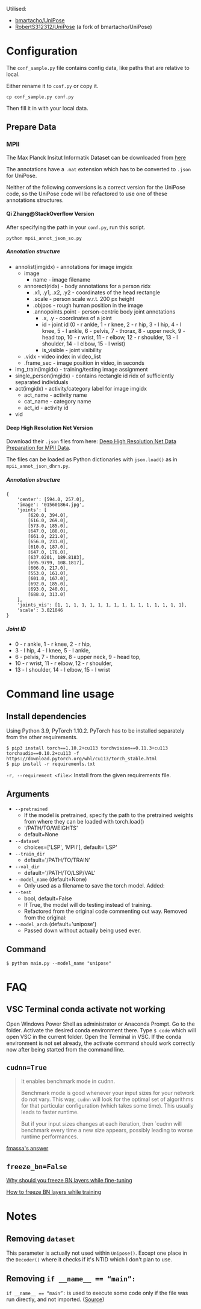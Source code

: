 Utilised:
- [bmartacho/UniPose](https://github.com/bmartacho/UniPose)
- [RobertS312312/UniPose](https://github.com/RobertS312312/UniPose) (a fork of bmartacho/UniPose)

# Configuration

The `conf_sample.py` file contains config data, like paths that are relative to local.

Either rename it to `conf.py` or copy it.
```
cp conf_sample.py conf.py
```
Then fill it in with your local data.

## Prepare Data

### MPII

The Max Planck Insitut Informatik Dataset can be downloaded from [here](http://human-pose.mpi-inf.mpg.de/#download)

The annotations have a `.mat` extension which has to be converted to `.json` for UniPose.

Neither of the following conversions is a correct version for the UniPose code, so the UniPose code will be refactored to use one of these annotations structures.

#### Qi Zhang@StackOverflow Version

After specifying the path in your `conf.py`, run this script.
```
python mpii_annot_json_so.py
```

##### Annotation structure

* annolist(imgidx) - annotations for image imgidx
    * image
        * name - image filename
    * annorect(ridx) - body annotations for a person ridx
        * .x1, .y1, .x2, .y2 - coordinates of the head rectangle
        * .scale - person scale w.r.t. 200 px height
        * .objpos - rough human position in the image
        * .annopoints.point - person-centric body joint annotations
            * .x, .y - coordinates of a joint
            * id - joint id (0 - r ankle, 1 - r knee, 2 - r hip, 3 - l hip, 4 - l knee, 5 - l ankle, 6 - pelvis, 7 - thorax, 8 - upper neck, 9 - head top, 10 - r wrist, 11 - r elbow, 12 - r shoulder, 13 - l shoulder, 14 - l elbow, 15 - l wrist)
            * is_visible - joint visibility
    * .vidx - video index in video_list
    * .frame_sec - image position in video, in seconds
* img_train(imgidx) - training/testing image assignment
* single_person(imgidx) - contains rectangle id ridx of sufficiently separated individuals
* act(imgidx) - activity/category label for image imgidx
    * act_name - activity name
    * cat_name - category name
    * act_id - activity id
* vid

#### Deep High Resolution Net Version

Download their `.json` files from here: [Deep High Resolution Net Data Preparation for MPII Data](https://github.com/leoxiaobin/deep-high-resolution-net.pytorch).

The files can be loaded as Python dictionaries with `json.load()` as in `mpii_annot_json_dhrn.py`.

##### Annotation structure
```
{
    'center': [594.0, 257.0],
    'image': '015601864.jpg',
    'joints': [
        [620.0, 394.0],
        [616.0, 269.0],
        [573.0, 185.0],
        [647.0, 188.0],
        [661.0, 221.0],
        [656.0, 231.0],
        [610.0, 187.0],
        [647.0, 176.0],
        [637.0201, 189.8183],
        [695.9799, 108.1817],
        [606.0, 217.0],
        [553.0, 161.0],
        [601.0, 167.0],
        [692.0, 185.0],
        [693.0, 240.0],
        [688.0, 313.0]
    ],
    'joints_vis': [1, 1, 1, 1, 1, 1, 1, 1, 1, 1, 1, 1, 1, 1, 1, 1],
    'scale': 3.021046
}
```

##### Joint ID

* 0 - r ankle, 1 - r knee, 2 - r hip,
* 3 - l hip, 4 - l knee, 5 - l ankle,
* 6 - pelvis, 7 - thorax, 8 - upper neck, 9 - head top,
* 10 - r wrist, 11 - r elbow, 12 - r shoulder,
* 13 - l shoulder, 14 - l elbow, 15 - l wrist

# Command line usage

## Install dependencies

Using Python 3.9, PyTorch 1.10.2.
PyTorch has to be installed separately from the other requirements.
```
$ pip3 install torch==1.10.2+cu113 torchvision==0.11.3+cu113 torchaudio==0.10.2+cu113 -f https://download.pytorch.org/whl/cu113/torch_stable.html
$ pip install -r requirements.txt
```

`-r, --requirement <file>`:
Install from the given requirements file.

## Arguments

- `--pretrained`
    * If the model is pretrained, specify the path to the pretrained weights from where they can be loaded with torch.load()
    * '/PATH/TO/WEIGHTS'
    * default=None
- `--dataset`
    * choices=['LSP', 'MPII'], default='LSP'
- `--train_dir`
    * default='/PATH/TO/TRAIN'
- `--val_dir`
    * default='/PATH/TO/LSP/VAL'
- `--model_name` (default=None)
    * Only used as a filename to save the torch model.
Added:
- `--test`
    * bool, default=False
    * If True, the model will do testing instead of training.
    * Refactored from the original code commenting out way.
Removed from the original:
- `--model_arch` (default='unipose')
    * Passed down without actually being used ever.

## Command

```
$ python main.py --model_name "unipose"
```

# FAQ

## VSC Terminal conda activate not working

Open Windows Power Shell as administrator or Anaconda Prompt.
Go to the folder.
Activate the desired conda environment there.
Type `$ code` which will open VSC in the current folder.
Open the Terminal in VSC.
If the conda environment is not set already, the activate command should work correctly now after being started from the command line.

## `cudnn=True`

> It enables benchmark mode in cudnn.
>
> Benchmark mode is good whenever your input sizes for your network do not vary. This way, `cudnn` will look for the optimal set of algorithms for that particular configuration (which takes some time). This usually leads to faster runtime.
>
> But if your input sizes changes at each iteration, then `cudnn will benchmark every time a new size appears, possibly leading to worse runtime performances.

[fmassa's answer](https://discuss.pytorch.org/t/what-does-torch-backends-cudnn-benchmark-do/5936/2)

## `freeze_bn=False`

[Why should you freeze BN layers while fine-tuning](https://stackoverflow.com/questions/63016740/why-its-necessary-to-frozen-all-inner-state-of-a-batch-normalization-layer-when)

[How to freeze BN layers while training](https://discuss.pytorch.org/t/how-to-freeze-bn-layers-while-training-the-rest-of-network-mean-and-var-wont-freeze/89736/11)

# Notes

## Removing `dataset`

This parameter is actually not used within `Unipose()`.
Except one place in the `Decoder()` where it checks if it's NTID which I don't plan to use.

## Removing `if __name__ == “main”:`

`if __name__ == “main”:` is used to execute some code only if the file was run directly, and not imported. ([Source](https://www.geeksforgeeks.org/what-does-the-if-__name__-__main__-do/))